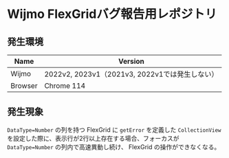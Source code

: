 # Wijmo FlexGridバグ報告用レポジトリ

## 発生環境

| Name | Version |
|---|---|
| Wijmo | 2022v2, 2023v1（2021v3, 2022v1では発生しない） |
| Browser | Chrome 114 |


## 発生現象

`DataType=Number` の列を持つ FlexGrid に `getError` を定義した `CollectionView` を設定した際に、表示行が2行以上存在する場合、フォーカスが `DataType=Number` の列内で高速異動し続け、 FlexGrid の操作ができなくなる。

